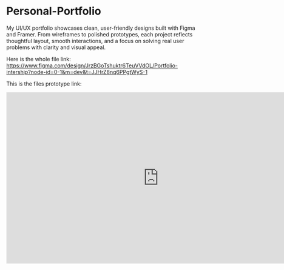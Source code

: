 # Personal-Portfolio
My UI/UX portfolio showcases clean, user-friendly designs built with Figma and Framer. From wireframes to polished prototypes, each project reflects thoughtful layout, smooth interactions, and a focus on solving real user problems with clarity and visual appeal.

Here is the whole file link:
https://www.figma.com/design/JrzBGoTshuktr6TeuVVdOL/Portfolio-intership?node-id=0-1&m=dev&t=JJHrZ8nq6PPgtWyS-1


This is the files prototype link:
<iframe style="border: 1px solid rgba(0, 0, 0, 0.1);" width="800" height="450" src="https://embed.figma.com/proto/JrzBGoTshuktr6TeuVVdOL/Portfolio-intership?page-id=0%3A1&node-id=12-164&p=f&viewport=-656%2C-366%2C0.53&scaling=scale-down&content-scaling=fixed&starting-point-node-id=12%3A164&embed-host=share" allowfullscreen></iframe>
